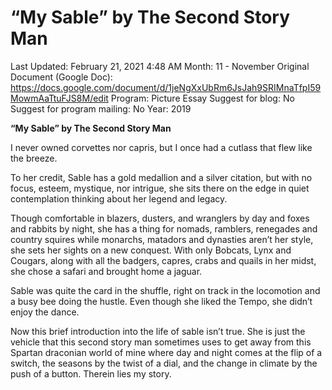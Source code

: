 # “My Sable” by The Second Story Man

Last Updated: February 21, 2021 4:48 AM
Month: 11 - November
Original Document (Google Doc): https://docs.google.com/document/d/1jeNgXxUbRm6JsJah9SRIMnaTfpI59MowmAaTtuFJS8M/edit
Program: Picture Essay
Suggest for blog: No
Suggest for program mailing: No
Year: 2019

**“My Sable” by The Second Story Man**

I never owned corvettes nor capris, but I once had a cutlass that flew like the breeze.

To her credit, Sable has a gold medallion and a silver citation, but with no focus, esteem, mystique, nor intrigue, she sits there on the edge in quiet contemplation thinking about her legend and legacy.

Though comfortable in blazers, dusters, and wranglers by day and foxes and rabbits by night, she has a thing for nomads, ramblers, renegades and country squires while monarchs, matadors and dynasties aren’t her style, she sets her sights on a new conquest. With only Bobcats, Lynx and Cougars, along with all the badgers, capres, crabs and quails in her midst, she chose a safari and brought home a jaguar.

Sable was quite the card in the shuffle, right on track in the locomotion and a busy bee doing the hustle. Even though she liked the Tempo, she didn’t enjoy the dance.

Now this brief introduction into the life of sable isn’t true. She is just the vehicle that this second story man sometimes uses to get away from this Spartan draconian world of mine where day and night comes at the flip of a switch, the seasons by the twist of a dial, and the change in climate by the push of a button. Therein lies my story.